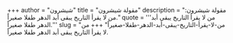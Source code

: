 +++
author = "شيشرون"
title = "مقولة شيشرون"
description = "مقولة شيشرون: من لا يقرأ التاريخ يبقى أبد الدهر طفلا صغيراً."
quote = '''من لا يقرأ التاريخ يبقى أبد الدهر طفلا صغيراً.''' 
slug = "من-لا-يقرأ-التاريخ-يبقى-أبد-الدهر-طفلا-صغيراً"
+++
من لا يقرأ التاريخ يبقى أبد الدهر طفلا صغيراً.
